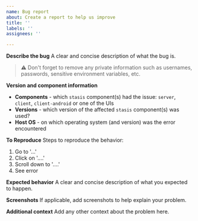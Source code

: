```yaml
---
name: Bug report
about: Create a report to help us improve
title: ''
labels: ''
assignees: ''

---
```


**Describe the bug**
A clear and concise description of what the bug is.

> :warning: Don't forget to remove any private information such as usernames, passwords, sensitive environment variables, etc.

**Version and component information**
* **Components** - which `stasis` component(s) had the issue: `server`, `client`, `client-android` or one of the UIs
* **Versions** - which version of the affected `stasis` component(s) was used?
* **Host OS** - on which operating system (and version) was the error encountered

**To Reproduce**
Steps to reproduce the behavior:
1. Go to '...'
2. Click on '....'
3. Scroll down to '....'
4. See error

**Expected behavior**
A clear and concise description of what you expected to happen.

**Screenshots**
If applicable, add screenshots to help explain your problem.

**Additional context**
Add any other context about the problem here.
